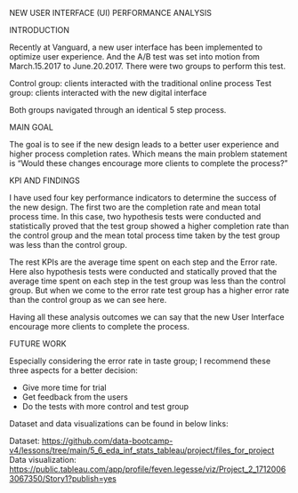 NEW USER INTERFACE (UI) PERFORMANCE ANALYSIS

INTRODUCTION

Recently at Vanguard, a new user interface has been implemented to optimize user experience. And the A/B test was set into motion from March.15.2017 to June.20.2017. There were two groups to perform this test.

Control group: clients interacted with the traditional online process
Test group: clients interacted with the new digital interface

Both groups navigated through an identical 5 step process.

MAIN GOAL

The goal is to see if the new design leads to a better user experience and higher process completion rates. Which means the main problem statement is “Would these changes encourage more clients to complete the process?” 

KPI AND FINDINGS

I have used four key performance indicators to determine the success of the new design. The first two are the completion rate and mean total process time. In this case, two hypothesis tests were conducted and statistically proved that the test group showed a higher completion rate than the control group and the mean total process time taken by the test group was less than the control group. 

The rest KPIs are the average time spent on each step and the Error rate. Here also hypothesis tests were conducted and statically proved that the average time spent on each step in the test group was less than the control group. But when we come to the error rate test group has a higher error rate than the control group as we can see here.

Having all these analysis outcomes we can say that the new User Interface encourage more clients to complete the process.

FUTURE WORK

Especially considering the error rate in taste group; I recommend these three aspects for a better decision:

* Give more time for trial
* Get feedback from the users
* Do the tests with more control and test group 

Dataset and data visualizations can be found in below links:

Dataset: https://github.com/data-bootcamp-v4/lessons/tree/main/5_6_eda_inf_stats_tableau/project/files_for_project
Data visualization: https://public.tableau.com/app/profile/feven.legesse/viz/Project_2_17120063067350/Story1?publish=yes

